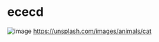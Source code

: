 # ececd  
   ![image](https://user-images.githubusercontent.com/118245150/204565730-e0983a2a-d659-4b00-a296-b9bc9ff24bb6.png)
       https://unsplash.com/images/animals/cat
